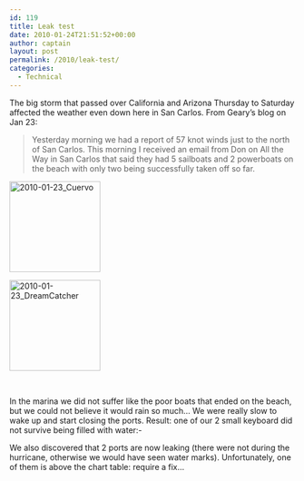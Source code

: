 ```yaml
---
id: 119
title: Leak test
date: 2010-01-24T21:51:52+00:00
author: captain
layout: post
permalink: /2010/leak-test/
categories:
  - Technical
---
```

The big storm that passed over California and Arizona Thursday to Saturday
affected the weather even down here in San Carlos. From Geary&#8217;s blog on
Jan 23:

> Yesterday morning we had a report of 57 knot winds just to the north of San
> Carlos. This morning I received an email from Don on All the Way in San Carlos
> that said they had 5 sailboats and 2 powerboats on the beach with only two
> being successfully taken off so far.

<div id='gallery-2' class='gallery galleryid-119 gallery-columns-3 gallery-size-thumbnail'>
  <dl class='gallery-item'>
    <dt class='gallery-icon landscape'>
      <a href='http://plume.flupes.org/blog/2010/leak-test/2010-01-23_cuervo/'><img width="160" height="160" src="/assets/2010/01/2010-01-23_Cuervo-160x160.jpg" class="attachment-thumbnail size-thumbnail" alt="2010-01-23_Cuervo" /></a>
    </dt>
  </dl>
  
  <dl class='gallery-item'>
    <dt class='gallery-icon landscape'>
      <a href='http://plume.flupes.org/blog/2010/leak-test/2010-01-23_dreamcatcher/'><img width="160" height="160" src="/assets/2010/01/2010-01-23_DreamCatcher-160x160.jpg" class="attachment-thumbnail size-thumbnail" alt="2010-01-23_DreamCatcher" /></a>
    </dt>
  </dl>
  
  <br style='clear: both' />
</div>

In the marina we did not suffer like the poor boats that ended on the beach, but
we could not believe it would rain so much&#8230; We were really slow to wake up
and start closing the ports. Result: one of our 2 small keyboard did not survive
being filled with water<img
src="http://plume.flupes.org/wordpress/wp-includes/images/smilies/frownie.png"
alt=":-(" class="wp-smiley" style="height: 1em; max-height: 1em;" />

We also discovered that 2 ports are now leaking (there were not during the
hurricane, otherwise we would have seen water marks). Unfortunately, one of them
is above the chart table: require a fix&#8230;